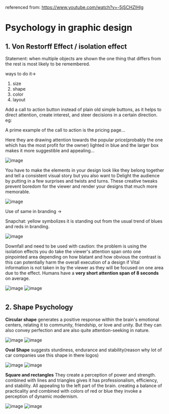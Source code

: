 referenced from: https://www.youtube.com/watch?v=-5jSCHZIHlg

# Psychology in graphic design

## 1. Von Restorff Effect / isolation effect

Statement: when multiple objects are shown the one thing that differs from the rest is most likely to be remembered.

ways to do it-> 
1. size
1. shape
1. color
1. layout 

Add a call to action button instead of plain old simple buttons, as it helps to direct attention, 
create interest, and steer decisions in a certain direction. eg:

A prime example of the call to action is the pricing page...

Here they are drawing attention towards the popular price(probably the one which has the most profit for the owner) lighted in blue and the larger box makes it more suggestible and appealing...

![image](https://github.com/Erkesto/practice/assets/62474995/1a364afc-14c5-4646-827b-08857bbda895)

You have to make the elements in your design look like they belong together and tell a consistent visual story but you also want to Delight the audience by putting in a few surprises and twists and turns. These creative tweaks prevent boredom for the viewer and render your designs that much more memorable.

![image](https://github.com/Erkesto/practice/assets/62474995/1db1c978-0897-4f16-b2bc-c0419bf87377)

Use of same in branding ->

Snapchat: yellow symbolizes it is standing out from the usual trend of blues and reds in branding. 

![image](https://github.com/Erkesto/practice/assets/62474995/88d72a77-0134-4045-8cc0-86479ef6e83e)


Downfall and need to be used with caution:
the problem is using the isolation effects you do take the viewer's attention span onto one pinpointed area depending on how blatant and how obvious the contrast is this can potentially harm the overall execution of a design if Vital information is not taken in by the viewer as they will be focused on one area due to the effect.
Humans have a **very short attention span of 8 seconds** on average.

![image](https://github.com/Erkesto/practice/assets/62474995/04f7bc6b-4b51-4878-8bd1-c9c533a50b8d)
![image](https://github.com/Erkesto/practice/assets/62474995/c03aebad-45dc-4d0c-8d9f-96475133d460)
#

## 2. Shape Psychology
**Circular shape** generates a positive response within the brain's emotional centers, relating it to community, friendship, or love and unity. But they can also convey perfection and are also quite attention-seeking in nature.

![image](https://github.com/Erkesto/practice/assets/62474995/9d7bb90f-b22f-4200-9b9d-7d95b46fa0a4)
![image](https://github.com/Erkesto/practice/assets/62474995/2cb05b06-9468-46cd-90f3-55809b4f4a35)

**Oval Shape** suggests sturdiness, endurance and stability(reason why lot of car companies use this shape in there logos)

![image](https://github.com/Erkesto/practice/assets/62474995/c7bc749f-a27b-461c-8042-d275edb5ceca)
![image](https://github.com/Erkesto/practice/assets/62474995/34826bc9-dad7-45f2-b7e3-62a1028fbfab)

**Square and rectangles** They create a perception of power and strength.
combined with lines and triangles gives it has professionalism, efficiency, and stability. All appealing to the left part of the brain. creating a balance of practicality and combined with colors of red or blue they invoke a perception of dynamic modernism.  

![image](https://github.com/Erkesto/practice/assets/62474995/88b00845-766a-4a12-8e16-d4e22232cdb9)
![image](https://github.com/Erkesto/practice/assets/62474995/02e171eb-36d8-4c62-ab16-cae1046930be)


